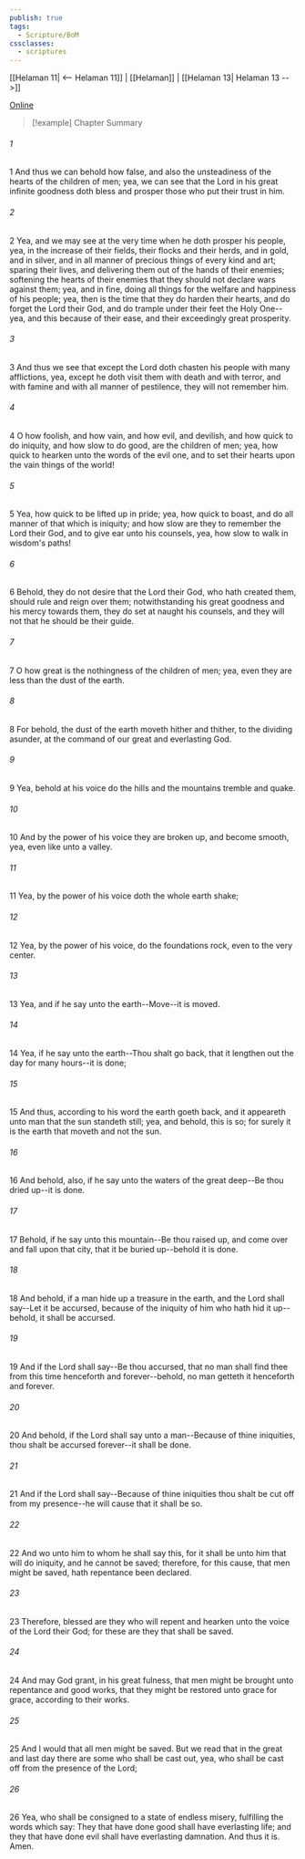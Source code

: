 ```yaml
---
publish: true
tags:
  - Scripture/BoM
cssclasses:
  - scriptures
---
```

[[Helaman 11| <-- Helaman 11]] | [[Helaman]] | [[Helaman 13| Helaman 13 -->]]

[Online](https://churchofjesuschrist.org/study/scriptures/bofm/hel/12?lang=eng)

>[!example] Chapter Summary
>
###### 1
1 And thus we can behold how false, and also the unsteadiness of the hearts of the children of men; yea, we can see that the Lord in his great infinite goodness doth bless and prosper those who put their trust in him.
###### 2
2 Yea, and we may see at the very time when he doth prosper his people, yea, in the increase of their fields, their flocks and their herds, and in gold, and in silver, and in all manner of precious things of every kind and art; sparing their lives, and delivering them out of the hands of their enemies; softening the hearts of their enemies that they should not declare wars against them; yea, and in fine, doing all things for the welfare and happiness of his people; yea, then is the time that they do harden their hearts, and do forget the Lord their God, and do trample under their feet the Holy One--yea, and this because of their ease, and their exceedingly great prosperity.
###### 3
3 And thus we see that except the Lord doth chasten his people with many afflictions, yea, except he doth visit them with death and with terror, and with famine and with all manner of pestilence, they will not remember him.
###### 4
4 O how foolish, and how vain, and how evil, and devilish, and how quick to do iniquity, and how slow to do good, are the children of men; yea, how quick to hearken unto the words of the evil one, and to set their hearts upon the vain things of the world!
###### 5
5 Yea, how quick to be lifted up in pride; yea, how quick to boast, and do all manner of that which is iniquity; and how slow are they to remember the Lord their God, and to give ear unto his counsels, yea, how slow to walk in wisdom's paths!
###### 6
6 Behold, they do not desire that the Lord their God, who hath created them, should rule and reign over them; notwithstanding his great goodness and his mercy towards them, they do set at naught his counsels, and they will not that he should be their guide.
###### 7
7 O how great is the nothingness of the children of men; yea, even they are less than the dust of the earth.
###### 8
8 For behold, the dust of the earth moveth hither and thither, to the dividing asunder, at the command of our great and everlasting God.
###### 9
9 Yea, behold at his voice do the hills and the mountains tremble and quake.
###### 10
10 And by the power of his voice they are broken up, and become smooth, yea, even like unto a valley.
###### 11
11 Yea, by the power of his voice doth the whole earth shake;
###### 12
12 Yea, by the power of his voice, do the foundations rock, even to the very center.
###### 13
13 Yea, and if he say unto the earth--Move--it is moved.
###### 14
14 Yea, if he say unto the earth--Thou shalt go back, that it lengthen out the day for many hours--it is done;
###### 15
15 And thus, according to his word the earth goeth back, and it appeareth unto man that the sun standeth still; yea, and behold, this is so; for surely it is the earth that moveth and not the sun.
###### 16
16 And behold, also, if he say unto the waters of the great deep--Be thou dried up--it is done.
###### 17
17 Behold, if he say unto this mountain--Be thou raised up, and come over and fall upon that city, that it be buried up--behold it is done.
###### 18
18 And behold, if a man hide up a treasure in the earth, and the Lord shall say--Let it be accursed, because of the iniquity of him who hath hid it up--behold, it shall be accursed.
###### 19
19 And if the Lord shall say--Be thou accursed, that no man shall find thee from this time henceforth and forever--behold, no man getteth it henceforth and forever.
###### 20
20 And behold, if the Lord shall say unto a man--Because of thine iniquities, thou shalt be accursed forever--it shall be done.
###### 21
21 And if the Lord shall say--Because of thine iniquities thou shalt be cut off from my presence--he will cause that it shall be so.
###### 22
22 And wo unto him to whom he shall say this, for it shall be unto him that will do iniquity, and he cannot be saved; therefore, for this cause, that men might be saved, hath repentance been declared.
###### 23
23 Therefore, blessed are they who will repent and hearken unto the voice of the Lord their God; for these are they that shall be saved.
###### 24
24 And may God grant, in his great fulness, that men might be brought unto repentance and good works, that they might be restored unto grace for grace, according to their works.
###### 25
25 And I would that all men might be saved. But we read that in the great and last day there are some who shall be cast out, yea, who shall be cast off from the presence of the Lord;
###### 26
26 Yea, who shall be consigned to a state of endless misery, fulfilling the words which say: They that have done good shall have everlasting life; and they that have done evil shall have everlasting damnation. And thus it is. Amen.




